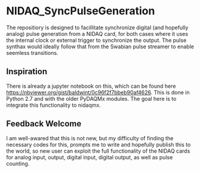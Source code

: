 # NIDAQ_SyncPulseGeneration
The repositiory is designed to facillitate synchronize digital (and hopefully analog) pulse generation from a NIDAQ card, for both cases where it uses the internal clock or external trigger to synchronize the output. The pulse synthax would ideally follow that from the Swabian pulse streamer to enable seemless transitions.

## Inspiration
There is already a jupyter notebook on this, which can be found here https://nbviewer.org/gist/baldwint/0c96f2f7bbeb90af4626.
This is done in Python 2.7 and with the older PyDAQMx modules. The goal here is to integrate this functionality to nidaqmx.

## Feedback Welcome
I am well-awared that this is not new, but my difficulty of finding the necessary codes for this, prompts me to write and hopefully publish this to the world, so new user can exploit the full functionality of the NIDAQ cards for analog input, output, digital input, digital output, as well as pulse counting.


